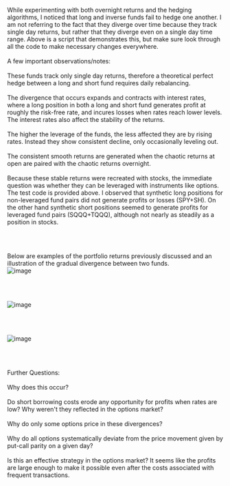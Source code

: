 While experimenting with both overnight returns and the hedging algorithms, I noticed that long and inverse funds fail to hedge one another. I am not referring to the fact that they diverge over time because they track single day returns, but rather that they diverge even on a single day time range. Above is a script that demonstrates this, but make sure look through all the code to make necessary changes everywhere. 
</br>
</br>
A few important observations/notes: 
</br>
</br>
These funds track only single day returns, therefore a theoretical perfect hedge between a long and short fund requires daily rebalancing. 
</br>
</br>
The divergence that occurs expands and contracts with interest rates, where a long position in both a long and short fund generates profit at roughly the risk-free rate, and incures losses when rates reach lower levels. The interest rates also affect the stability of the returns. 
</br>
</br>
The higher the leverage of the funds, the less affected they are by rising rates. Instead they show consistent decline, only occasionally leveling out. 
</br>
</br>
The consistent smooth returns are generated when the chaotic returns at open are paired with the chaotic returns overnight.
</br>
</br>
Because these stable returns were recreated with stocks, the immediate question was whether they can be leveraged with instruments like options. The test code is provided above. I observed that synthetic long positions for non-leveraged fund pairs did not generate profits or losses (SPY+SH). On the other hand synthetic short positions seemed to generate profits for leveraged fund pairs (SQQQ+TQQQ), although not nearly as steadily as a position in stocks. 

</br>
</br>

Below are examples of the portfolio returns previously discussed and an illustration of the gradual divergence between two funds.  
![image](https://user-images.githubusercontent.com/102199762/212520028-e350120c-a70b-4bcd-9af8-950d48a07b92.png)

</br>
</br>

![image](https://user-images.githubusercontent.com/102199762/212520051-acee4877-23ce-4268-baea-ec075b63d234.png)

</br>
</br>

![image](https://user-images.githubusercontent.com/102199762/212520076-27111172-d517-4a6b-a919-b39b44e26667.png)

</br>
</br>

Further Questions:
</br>
</br>
Why does this occur? 
</br>
</br>
Do short borrowing costs erode any opportunity for profits when rates are low? Why weren't they reflected in the options market?
</br>
</br>
Why do only some options price in these divergences?
</br>
</br>
Why do all options systematically deviate from the price movement given by put-call parity on a given day?
</br>
</br>
Is this an effective strategy in the options market? It seems like the profits are large enough to make it possible even after the costs associated with frequent transactions. 
